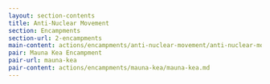 ```yaml
---
layout: section-contents
title: Anti-Nuclear Movement
section: Encampments
section-url: 2-encampments
main-content: actions/encampments/anti-nuclear-movement/anti-nuclear-movement.md
pair: Mauna Kea Encampment
pair-url: mauna-kea
pair-content: actions/encampments/mauna-kea/mauna-kea.md
---
```

